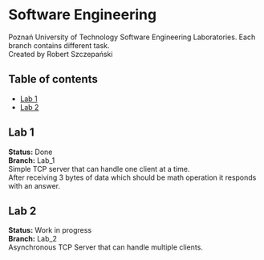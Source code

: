 # Software Engineering
Poznań University of Technology Software Engineering Laboratories. Each branch contains different task.<br>
Created by Robert Szczepański

## Table of contents
* [Lab 1](#lab-1)
* [Lab 2](#lab-2)

## Lab 1
<b>Status:</b> Done<br>
<b>Branch:</b> Lab_1<br>
Simple TCP server that can handle one client at a time. <br>
After receiving 3 bytes of data which should be math operation it responds with an answer.

## Lab 2
<b>Status:</b> Work in progress <br>
<b>Branch:</b> Lab_2<br>
Asynchronous TCP Server that can handle multiple clients. 
